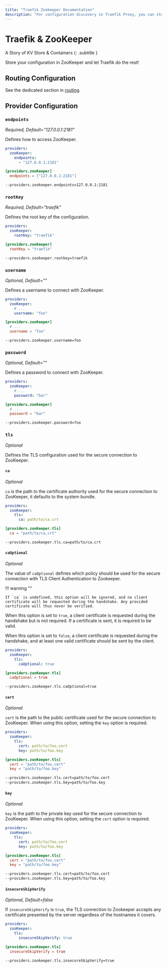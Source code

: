 ```yaml
---
title: "Traefik Zookeeper Documentation"
description: "For configuration discovery in Traefik Proxy, you can store your configurations in Zookeeper. Read the technical documentation."
---
```


# Traefik & ZooKeeper

A Story of KV Store & Containers
{: .subtitle }

Store your configuration in ZooKeeper and let Traefik do the rest!

## Routing Configuration

See the dedicated section in [routing](../routing/providers/kv.md).

## Provider Configuration

### `endpoints`

_Required, Default="127.0.0.1:2181"_

Defines how to access ZooKeeper.

```yaml tab="File (YAML)"
providers:
  zooKeeper:
    endpoints:
      - "127.0.0.1:2181"
```

```toml tab="File (TOML)"
[providers.zooKeeper]
  endpoints = ["127.0.0.1:2181"]
```

```bash tab="CLI"
--providers.zookeeper.endpoints=127.0.0.1:2181
```

### `rootKey`

_Required, Default="traefik"_

Defines the root key of the configuration.

```yaml tab="File (YAML)"
providers:
  zooKeeper:
    rootKey: "traefik"
```

```toml tab="File (TOML)"
[providers.zooKeeper]
  rootKey = "traefik"
```

```bash tab="CLI"
--providers.zookeeper.rootkey=traefik
```

### `username`

_Optional, Default=""_

Defines a username to connect with ZooKeeper.

```yaml tab="File (YAML)"
providers:
  zooKeeper:
    # ...
    username: "foo"
```

```toml tab="File (TOML)"
[providers.zooKeeper]
  # ...
  username = "foo"
```

```bash tab="CLI"
--providers.zookeeper.username=foo
```

### `password`

_Optional, Default=""_

Defines a password to connect with ZooKeeper.

```yaml tab="File (YAML)"
providers:
  zooKeeper:
    # ...
    password: "bar"
```

```toml tab="File (TOML)"
[providers.zooKeeper]
  # ...
  password = "bar"
```

```bash tab="CLI"
--providers.zookeeper.password=foo
```

### `tls`

_Optional_

Defines the TLS configuration used for the secure connection to ZooKeeper.

#### `ca`

_Optional_

`ca` is the path to the certificate authority used for the secure connection to ZooKeeper,
it defaults to the system bundle.

```yaml tab="File (YAML)"
providers:
  zooKeeper:
    tls:
      ca: path/to/ca.crt
```

```toml tab="File (TOML)"
[providers.zooKeeper.tls]
  ca = "path/to/ca.crt"
```

```bash tab="CLI"
--providers.zookeeper.tls.ca=path/to/ca.crt
```

#### `caOptional`

_Optional_

The value of `caOptional` defines which policy should be used for the secure connection with TLS Client Authentication to Zookeeper.

!!! warning ""

    If `ca` is undefined, this option will be ignored, and no client certificate will be requested during the handshake. Any provided certificate will thus never be verified.

When this option is set to `true`, a client certificate is requested during the handshake but is not required. If a certificate is sent, it is required to be valid.

When this option is set to `false`, a client certificate is requested during the handshake, and at least one valid certificate should be sent by the client.

```yaml tab="File (YAML)"
providers:
  zooKeeper:
    tls:
      caOptional: true
```

```toml tab="File (TOML)"
[providers.zooKeeper.tls]
  caOptional = true
```

```bash tab="CLI"
--providers.zookeeper.tls.caOptional=true
```

#### `cert`

_Optional_

`cert` is the path to the public certificate used for the secure connection to ZooKeeper.
When using this option, setting the `key` option is required.

```yaml tab="File (YAML)"
providers:
  zooKeeper:
    tls:
      cert: path/to/foo.cert
      key: path/to/foo.key
```

```toml tab="File (TOML)"
[providers.zooKeeper.tls]
  cert = "path/to/foo.cert"
  key = "path/to/foo.key"
```

```bash tab="CLI"
--providers.zookeeper.tls.cert=path/to/foo.cert
--providers.zookeeper.tls.key=path/to/foo.key
```

#### `key`

_Optional_

`key` is the path to the private key used for the secure connection to ZooKeeper.
When using this option, setting the `cert` option is required.

```yaml tab="File (YAML)"
providers:
  zooKeeper:
    tls:
      cert: path/to/foo.cert
      key: path/to/foo.key
```

```toml tab="File (TOML)"
[providers.zooKeeper.tls]
  cert = "path/to/foo.cert"
  key = "path/to/foo.key"
```

```bash tab="CLI"
--providers.zookeeper.tls.cert=path/to/foo.cert
--providers.zookeeper.tls.key=path/to/foo.key
```

#### `insecureSkipVerify`

_Optional, Default=false_

If `insecureSkipVerify` is `true`, the TLS connection to Zookeeper accepts any certificate presented by the server regardless of the hostnames it covers.

```yaml tab="File (YAML)"
providers:
  zooKeeper:
    tls:
      insecureSkipVerify: true
```

```toml tab="File (TOML)"
[providers.zooKeeper.tls]
  insecureSkipVerify = true
```

```bash tab="CLI"
--providers.zookeeper.tls.insecureSkipVerify=true
```
